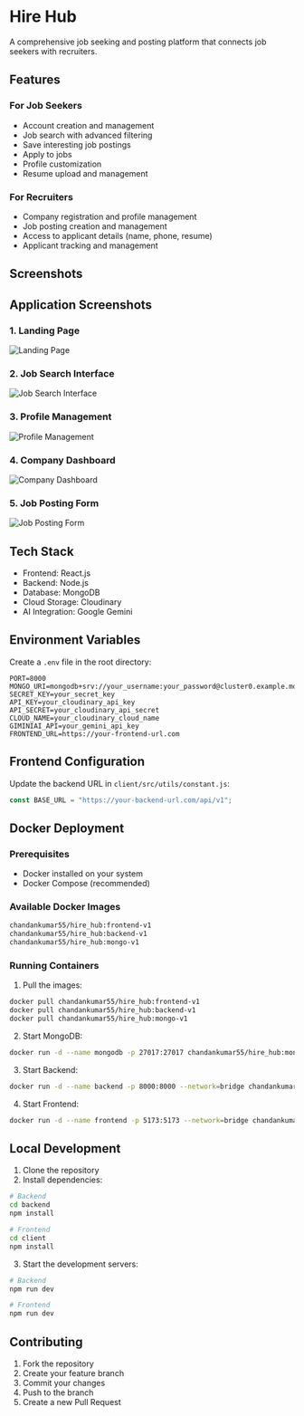 # Hire Hub

A comprehensive job seeking and posting platform that connects job seekers with recruiters.

## Features

### For Job Seekers
- Account creation and management
- Job search with advanced filtering
- Save interesting job postings
- Apply to jobs
- Profile customization
- Resume upload and management

### For Recruiters
- Company registration and profile management
- Job posting creation and management
- Access to applicant details (name, phone, resume)
- Applicant tracking and management

## Screenshots

## Application Screenshots

### 1. Landing Page
![Landing Page](./images/1.png)

### 2. Job Search Interface
![Job Search Interface](./images/2.png)

### 3. Profile Management
![Profile Management](./images/3.png)

### 4. Company Dashboard
![Company Dashboard](./images/4.png)

### 5. Job Posting Form
![Job Posting Form](./images/5.png)

## Tech Stack

- Frontend: React.js
- Backend: Node.js
- Database: MongoDB
- Cloud Storage: Cloudinary
- AI Integration: Google Gemini

## Environment Variables

Create a `.env` file in the root directory:

```env
PORT=8000
MONGO_URI=mongodb+srv://your_username:your_password@cluster0.example.mongodb.net/
SECRET_KEY=your_secret_key
API_KEY=your_cloudinary_api_key
API_SECRET=your_cloudinary_api_secret
CLOUD_NAME=your_cloudinary_cloud_name
GIMINIAI_API=your_gemini_api_key
FRONTEND_URL=https://your-frontend-url.com
```

## Frontend Configuration

Update the backend URL in `client/src/utils/constant.js`:

```javascript
const BASE_URL = "https://your-backend-url.com/api/v1";
```

## Docker Deployment

### Prerequisites
- Docker installed on your system
- Docker Compose (recommended)

### Available Docker Images
```bash
chandankumar55/hire_hub:frontend-v1
chandankumar55/hire_hub:backend-v1
chandankumar55/hire_hub:mongo-v1
```

### Running Containers

1. Pull the images:
```bash
docker pull chandankumar55/hire_hub:frontend-v1
docker pull chandankumar55/hire_hub:backend-v1
docker pull chandankumar55/hire_hub:mongo-v1
```

2. Start MongoDB:
```bash
docker run -d --name mongodb -p 27017:27017 chandankumar55/hire_hub:mongo-v1
```

3. Start Backend:
```bash
docker run -d --name backend -p 8000:8000 --network=bridge chandankumar55/hire_hub:backend-v1
```

4. Start Frontend:
```bash
docker run -d --name frontend -p 5173:5173 --network=bridge chandankumar55/hire_hub:frontend-v1
```

## Local Development

1. Clone the repository
2. Install dependencies:
```bash
# Backend
cd backend
npm install

# Frontend
cd client
npm install
```

3. Start the development servers:
```bash
# Backend
npm run dev

# Frontend
npm run dev
```

## Contributing

1. Fork the repository
2. Create your feature branch
3. Commit your changes
4. Push to the branch
5. Create a new Pull Request
